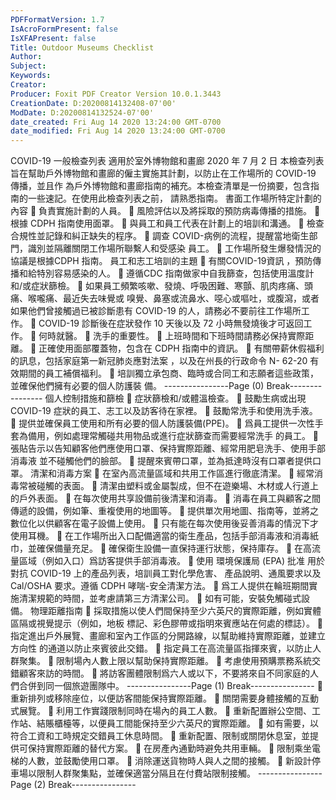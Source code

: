```yaml
---
PDFFormatVersion: 1.7
IsAcroFormPresent: false
IsXFAPresent: false
Title: Outdoor Museums Checklist
Author: 
Subject: 
Keywords: 
Creator: 
Producer: Foxit PDF Creator Version 10.0.1.3443
CreationDate: D:20200814132408-07'00'
ModDate: D:20200814132524-07'00'
date_created: Fri Aug 14 2020 13:24:00 GMT-0700
date_modified: Fri Aug 14 2020 13:24:00 GMT-0700
---
```

 
 COVID-19 一般檢查列表 
適用於室外博物館和畫廊 
2020 年 7 月 2 日 
本檢查列表旨在幫助戶外博物館和畫廊的僱主實施其計劃，以防止在工作場所的 COVID-19 傳播，並且作
為戶外博物館和畫廊指南的補充。本檢查清單是一份摘要，包含指南的一些速記。在使用此檢查列表之前，
請熟悉指南。 
書面工作場所特定計劃的內容 
 負責實施計劃的人員。 
 風險評估以及將採取的預防病毒傳播的措施。 
 根據 CDPH 指南使用面罩。 
 與員工和員工代表在計劃上的培訓和溝通。 
 檢查合規性並記錄和糾正缺失的程序。 
 調查 COVID-病例的流程，提醒當地衛生部門，識別並隔離關閉工作場所聯繫人和受感染
員工。 
 工作場所發生爆發情況的協議是根據CDPH 指南。 
員工和志工培訓的主題 
 有關COVID-19資訊 ，預防傳播和給特別容易感染的人。 
 遵循CDC 指南做家中自我篩查，包括使用溫度計和/或症狀篩檢。 
 如果員工頻繁咳嗽、發燒、呼吸困難、寒顫、肌肉疼痛、頭痛、喉嚨痛、最近失去味覺或
嗅覺、鼻塞或流鼻水、噁心或嘔吐，或腹瀉，或者如果他們曾接觸過已被診斷患有 
COVID-19 的人，請務必不要前往工作場所工作。 
 COVID-19 診斷後在症狀發作 10 天後以及 72 小時無發燒後才可返回工作。 
 何時就醫。 
 洗手的重要性。 
 上班時間和下班時間請務必保持實際距離。 
 正確使用面部覆蓋物，包含在 CDPH 指南中的資訊。 
 有關帶薪休假福利的訊息，包括家庭第一新冠肺炎應對法案 ，以及在州長的行政命令 N-
62-20 有效期間的員工補償福利。 
 培訓獨立承包商、臨時或合同工和志願者這些政策，並確保他們擁有必要的個人防護裝
備。 
----------------Page (0) Break----------------
個人控制措施和篩檢 
 症狀篩檢和/或體溫檢查。 
 鼓勵生病或出現 COVID-19 症狀的員工、志工以及訪客待在家裡。 
 鼓勵常洗手和使用洗手液。 
 提供並確保員工使用和所有必要的個人防護裝備(PPE)。 
 爲員工提供一次性手套為備用，例如處理常觸碰共用物品或進行症狀篩查而需要經常洗手
的員工。 
 張貼告示以告知顧客他們應使用口罩、保持實際距離、經常用肥皂洗手、使用手部消毒液
並不碰觸他們的臉部。 
 提醒來賓帶口罩，並為抵達時沒有口罩者提供口罩。 
清潔和消毒方案 
 在室內高流量區域和共用工作區進行徹底清潔。 
 經常消毒常被碰觸的表面。 
 清潔由塑料或金屬製成，但不在遊樂場、木材或人行道上的戶外表面。 
 在每次使用共享設備前後清潔和消毒。 
 消毒在員工與顧客之間傳遞的設備，例如筆、重複使用的地圖等。 
 提供單次用地圖、指南等，並將之數位化以供顧客在電子設備上使用。 
 只有能在每次使用後妥善消毒的情況下才使用耳機。 
 在工作場所出入口配備適當的衛生產品，包括手部消毒液和消毒紙巾，並確保備量充足。 
 確保衛生設備一直保持運行狀態，保持庫存。 
 在高流量區域（例如入口）爲訪客提供手部消毒液。 
 使用 環境保護局 (EPA) 批准 用於對抗 COVID-19 上的產品列表，培訓員工對化學危害、
產品說明、通風要求以及Cal/OSHA 要求。遵循 CDPH 哮喘-安全清潔方法。 
 爲工人提供在輪班期間實施清潔規範的時間，並考慮請第三方清潔公司。 
 如有可能，安裝免觸碰式設備。 
物理距離指南 
 採取措施以使人們間保持至少六英尺的實際距離，例如實體區隔或視覺提示（例如，地板
標記、彩色膠帶或指明來賓應站在何處的標誌）。 
 指定進出戶外展覽、畫廊和室內工作區的分開路線，以幫助維持實際距離，並建立方向性
的通道以防止來賓彼此交錯。 
 指定員工在高流量區指揮來賓，以防止人群聚集。 
 限制場內人數上限以幫助保持實際距離。 
 考慮使用預購票務系統交錯顧客來訪的時間。 
 將訪客團體限制爲六人或以下，不要將來自不同家庭的人們合併到同一個旅遊團隊中。 
----------------Page (1) Break----------------
 重新排列或移除座位，以便訪客間能保持實際距離。 
 關閉需要身體接觸的互動式展覽。 
 利用工作實踐限制同時在場內的員工人數。 
 重新配置辦公空間、工作站、結賬櫃檯等，以便員工間能保持至少六英尺的實際距離。 
 如有需要，以符合工資和工時規定交錯員工休息時間。 
 重新配置、限制或關閉休息室，並提供可保持實際距離的替代方案。 
 在房產內通勤時避免共用車輛。 
 限制乘坐電梯的人數，並鼓勵使用口罩。 
 消除運送貨物時人與人之間的接觸。 
 新設計停車場以限制人群聚集點，並確保適當分隔且在付費站限制接觸。 
----------------Page (2) Break----------------
